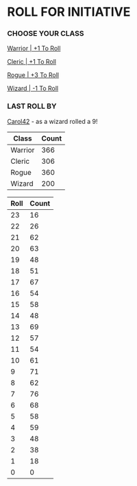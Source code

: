 # ROLL FOR INITIATIVE
### CHOOSE YOUR CLASS

[Warrior | +1 To Roll](https://github.com/benjaminsampica/benjaminsampica/issues/new?title=roll%7Cwarrior&body=Just+click+%27Submit+new+issue%27.)

[Cleric | +1 To Roll](https://github.com/benjaminsampica/benjaminsampica/issues/new?title=roll%7Ccleric&body=Just+click+%27Submit+new+issue%27.)

[Rogue | +3 To Roll](https://github.com/benjaminsampica/benjaminsampica/issues/new?title=roll%7Crogue&body=Just+click+%27Submit+new+issue%27.)

[Wizard | -1 To Roll](https://github.com/benjaminsampica/benjaminsampica/issues/new?title=roll%7Cwizard&body=Just+click+%27Submit+new+issue%27.)
### LAST ROLL BY
[Carol42](https://www.github.com/Carol42) - as a wizard rolled a 9!

|Class|Count|
|-|-|
|Warrior|366|
|Cleric|306|
|Rogue|360|
|Wizard|200|

|Roll|Count|
|-|-|
|23|16
|22|26
|21|62
|20|63
|19|48
|18|51
|17|67
|16|54
|15|58
|14|48
|13|69
|12|57
|11|54
|10|61
|9|71
|8|62
|7|76
|6|68
|5|58
|4|59
|3|48
|2|38
|1|18
|0|0
